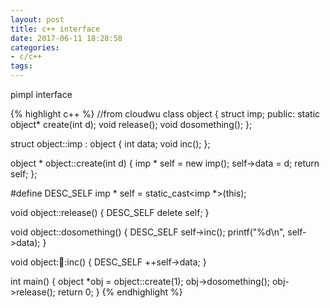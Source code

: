 ```yaml
---
layout: post
title: c++ interface
date: 2017-06-11 18:28:58
categories:
- c/c++
tags:
---
```


pimpl interface

{% highlight c++ %}
//from cloudwu
class object {
	struct imp;
public:
	static object* create(int d);
	void release();
	void dosomething();
};

struct object::imp : object {
	int data;
	void inc();
};

object * object::create(int d) {
	imp * self = new imp();
	self->data = d;
	return self;
};

#define DESC_SELF imp * self = static_cast<imp *>(this);

void object::release() {
	DESC_SELF
	delete self;
}

void object::dosomething() {
	DESC_SELF
	self->inc();
	printf("%d\n", self->data);
}

void object::imp::inc() {
	DESC_SELF
	++self->data;
}

int main() {
	object *obj = object::create(1);
	obj->dosomething();
	obj->release();
	return 0;
}
{% endhighlight %}